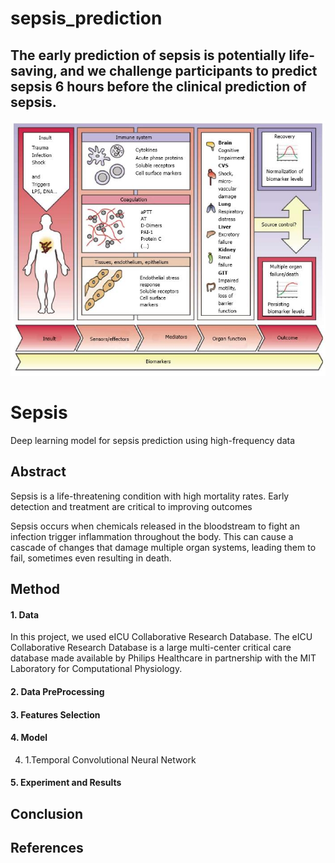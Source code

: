 # sepsis_prediction
The early prediction of sepsis is potentially life-saving, and we challenge participants to predict sepsis 6 hours before the clinical prediction of sepsis. 
---

![Spesis Prediction](https://github.com/Ananya-0306/sepsis_prediction/blob/main/WJEM-5-50-g003.jpg)
# Sepsis

Deep learning model for sepsis prediction using high-frequency data

## Abstract

Sepsis is a life-threatening condition with high mortality rates. Early detection and treatment are critical to improving outcomes

Sepsis occurs when chemicals released in the bloodstream to fight an infection trigger inflammation throughout the body. This can cause a cascade of changes that damage multiple organ systems, leading them to fail, sometimes even resulting in death.

## Method

#### 1. Data
In this project, we used eICU Collaborative Research Database. The eICU Collaborative Research Database is a large multi-center critical care database made available by Philips Healthcare in partnership with the MIT Laboratory for Computational Physiology.

#### 2. Data PreProcessing
#### 3. Features Selection
#### 4. Model
4. 1.Temporal Convolutional Neural Network
#### 5. Experiment and Results
## Conclusion
## References


